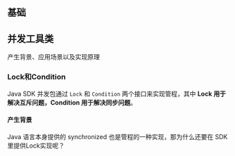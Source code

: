 

## 基础



## 并发工具类

产生背景、应用场景以及实现原理

### Lock和Condition

Java SDK 并发包通过 `Lock` 和 `Condition` 两个接口来实现管程，其中 **Lock 用于解决互斥问题，Condition 用于解决同步问题**。

#### 产生背景

Java 语言本身提供的 synchronized 也是管程的一种实现，那为什么还要在 SDK 里提供Lock实现呢？

